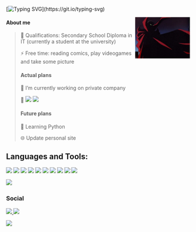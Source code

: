 [![Typing SVG](https://readme-typing-svg.herokuapp.com?color=ad172b&size=19&multiline=true&width=900&lines=Welcome+To+My+Profile!)](https://git.io/typing-svg)

<img align="right" alt="GIF" src="assets/spawn.webp" width="150" />

#### About me
>📒 Qualifications: Secondary School Diploma in IT (currently a student at the university)
> 
>⚡ Free time: reading comics, play videogames and take some picture
>#### Actual plans
> 🔭 I’m currently working on private company 
> 
> 🌱 ![](https://progress-bar.dev/60?title=Laravel) ![](https://progress-bar.dev/50?title=BootstrapVue)
>#### Future plans
> 🐍 Learning Python
> 
> 🌐 Update personal site

## Languages and Tools:
![](https://img.shields.io/badge/php-B0B3D6?style=for-the-badge&logo=php&logoColor=black)
![](https://img.shields.io/badge/phpstorm-430098?style=for-the-badge&logo=phpstorm&logoColor=white)
![](https://img.shields.io/badge/HTML5-E34F26?style=for-the-badge&logo=html5&logoColor=white)
![](https://img.shields.io/badge/js-F7DF1E?style=for-the-badge&logo=javascript&logoColor=black)
![](https://img.shields.io/badge/CSS3-1572B6?style=for-the-badge&logo=css3&logoColor=white)
![](https://img.shields.io/badge/GitHub-100000?style=for-the-badge&logo=github&logoColor=white)
![](https://img.shields.io/badge/Git-F05032?style=for-the-badge&logo=git&logoColor=white)
![](https://img.shields.io/badge/Node.js-339933?style=for-the-badge&logo=nodedotjs&logoColor=white)
![](https://img.shields.io/badge/npm-CB3837?style=for-the-badge&logo=npm&logoColor=white)
![](https://img.shields.io/badge/cypress-black?style=for-the-badge&logo=cypress&logoColor=white)

![](https://activity-graph.herokuapp.com/graph?username=bitthecat&line=de4d04&point=fff&bg_color=918e8d&color=fff)

### Social
<a href="https://www.instagram.com/mlotito/" target="blank" >
  <img src="https://img.shields.io/badge/instagram-F77737?style=for-the-badge&logo=instagram&logoColor=white" />
</a>
<a href="https://twitter.com/BitTheCat" target="blank" >
  <img src="https://img.shields.io/badge/twitter-1D9BF0?style=for-the-badge&logo=twitter&logoColor=white" />
</a>

![](https://komarev.com/ghpvc/?username=bitthecat&color=orange&style=flat)